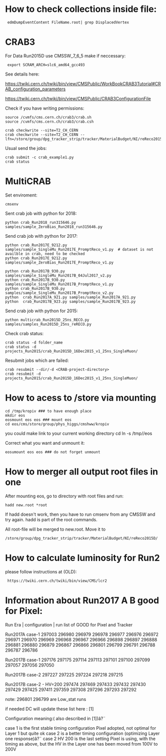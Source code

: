 
How to check collections inside file:
====

     edmDumpEventContent FileName.root| grep DisplacedVertex

CRAB3
====

For Data Run2015D use CMSSW_7_6_5 make if neccessary:

     export SCRAM_ARCH=slc6_amd64_gcc493


See details here:

https://twiki.cern.ch/twiki/bin/view/CMSPublic/WorkBookCRAB3Tutorial#CRAB_configuration_parameters

https://twiki.cern.ch/twiki/bin/view/CMSPublic/CRAB3ConfigurationFile

Check if you have writing permissions:

    source /cvmfs/cms.cern.ch/crab3/crab.sh
    source /cvmfs/cms.cern.ch/crab3/crab.csh

    crab checkwrite --site=T2_CH_CERN
    crab checkwrite --site=T2_CH_CERN --lfn=/store/group/dpg_tracker_strip/tracker/MaterialBudget/NI/reReco2015D/

Usual send the jobs:

    crab submit -c crab_example1.py
    crab status

MultiCRAB
====

Set enviroment:

    cmsenv

Sent crab job with python for 2018:

    python crab_Run2018_run315646.py samples/sample_ZeroBias_Run2018_run315646.py

Send crab job with python for 2017:

    python crab_Run2017E_9212.py samples/sample_SingleMu_Run2017E_PromptReco_v1.py  # dataset is not availble in crab, need to be checked
    python crab_Run2017E_9212.py samples/sample_ZeroBias_Run2017E_PromptReco_v1.py 

    python crab_Run2017B_930.py samples/sample_SingleMu_Run2017B_04Jul2017_v2.py 
    python crab_Run2017B_930.py samples/sample_SingleMu_Run2017B_PromptReco_v1.py
    python crab_Run2017B_930.py samples/sample_SingleMu_Run2017B_PromptReco_v2.py
    python  crab_Run2017A_921.py samples/sample_Run2017A_921.py
    python  crab_Run2017B_923.py samples/sample_Run2017B_923.py

Send crab job with python for 2015:

    python multicrab_Run2015D_25ns_RECO.py samples/samples_Run2015D_25ns_reRECO.py


Check crab status:

    crab status -d folder_name
    crab status -d projects_Run2015/crab_Run2015D_16Dec2015_v1_25ns_SingleMuon/

Resubmit jobs which are failed:

    crab resubmit --dir/-d <CRAB-project-directory>
    crab resubmit -d projects_Run2015/crab_Run2015D_16Dec2015_v1_25ns_SingleMuon/

How to acess to /store via mounting
===

    cd /tmp/kropiv ### to have enough place
    mkdir eos
    eosmount eos eos ### mount eos 
    cd eos/cms/store/group/phys_higgs/cmshww/kropiv
you could make link to your current working directory
    cd <WokingDirectory>
    ln -s /tmp/<nice-login>/eos 

Correct what you want and unmount it: 

    eosumount eos eos ### do not forget unmount


How to merger all output root files in one
===

After mounting eos, go to directory with root files and run:

    hadd new.root *root

If hadd doesn't work, then you have to run cmsenv from any CMSSW and try again. hadd is part of the root commands. 

All root-file will be merged to new.root. Move it to 

    /store/group/dpg_tracker_strip/tracker/MaterialBudget/NI/reReco2015D/
    

How to calculate luminosity for Run2
===

please follow instructions at (OLD):

     https://twiki.cern.ch/twiki/bin/view/CMS/lcr2

Information about Run2017 A B good for Pixel:
===

Run Era     | configuration     | run list of GOOD for Pixel and Tracker

Run2017A        case-1          297003 296980 296979 296978 296977 296976 296972 296971 296970 296969 296968 296967 296966
                                296898 296897 296888 296881 296880 296879 296867 296866 296801 296799 296791 296788 296787 296786

Run2017B        case-1          297176 297175 297114 297113 297101 297100 297099 297057 297056 297050

Run2017B        case-2          297227 297225 297224 297218 297215

Run2017B        case-2 - HV=200 297474 297469 297433 297432 297430 297429 297425 297411 297359 297308 297296 297293 297292

note: 296801 296799 are Low_stat runs

if needed DC will update these list here : [1]

Configuration meaning:( also described in [1])â?¨

case 1          is the first stable timing configuration Pixel adopted, not optimal for Layer 1 but quite ok
case 2          is a better timing configuration (optimizing Layer one response)â?¨
case 2 HV 200   is the last setting Pixel is using, with the timing as above, but the HV in the Layer one has been moved from 100V to 200V



